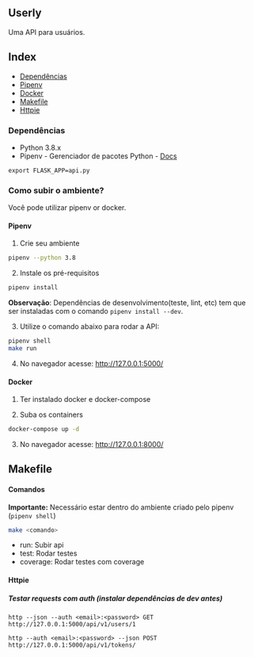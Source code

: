 ## Userly
Uma API para usuários.

## Index
- [Dependências](#dependências)
- [Pipenv](#pipenv)
- [Docker](#docker)
- [Makefile](#makefile)
- [Httpie](#httpie)


### Dependências

* Python 3.8.x
* Pipenv - Gerenciador de pacotes Python - [Docs](https://docs.pipenv.org)

`export FLASK_APP=api.py`


### Como subir o ambiente?
Você pode utilizar pipenv or docker. 
 
#### Pipenv
1. Crie seu ambiente

```bash
pipenv --python 3.8
```
2.  Instale os pré-requisitos
```bash
pipenv install
```
**Observação**: Dependências de desenvolvimento(teste, lint, etc) tem que ser
 instaladas com o comando `pipenv install --dev`.
 
3. Utilize o comando abaixo para rodar a API: 
```bash
pipenv shell
make run
```
4. No navegador acesse: http://127.0.0.1:5000/

#### Docker 
1. Ter instalado docker e docker-compose

2. Suba os containers
```bash
docker-compose up -d
```
3. No navegador acesse: http://127.0.0.1:8000/

## Makefile
#### Comandos
**Importante:** Necessário estar dentro do ambiente criado pelo pipenv (`pipenv shell`)
```bash
make <comando>
```
- run: Subir api
- test: Rodar testes
- coverage: Rodar testes com coverage

#### Httpie
##### Testar requests com auth (instalar dependências de dev antes)
```virtualenv
http --json --auth <email>:<password> GET  http://127.0.0.1:5000/api/v1/users/1
```
```virtualenv
http --auth <email>:<password> --json POST http://127.0.0.1:5000/api/v1/tokens/
```
